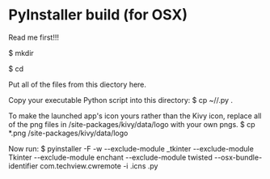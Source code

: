 # PyInstaller build (for OSX)

Read me first!!!

$ mkdir <this directory>

$ cd <this directory>

Put all of the files from this diectory here.

Copy your executable Python script into this directory: 
$ cp ~/<your development directory>/<your app script>.py .

To make the launched app's icon yours rather than the Kivy icon, 
  replace all of the png files in 
  <path to your python>/site-packages/kivy/data/logo 
  with your own pngs.
$ cp *.png <absolute path to your python>/site-packages/kivy/data/logo

Now run:
$ pyinstaller -F -w --exclude-module _tkinter --exclude-module Tkinter --exclude-module enchant --exclude-module twisted --osx-bundle-identifier com.techview.cwremote  -i <your app icon>.icns  <your app script>.py
